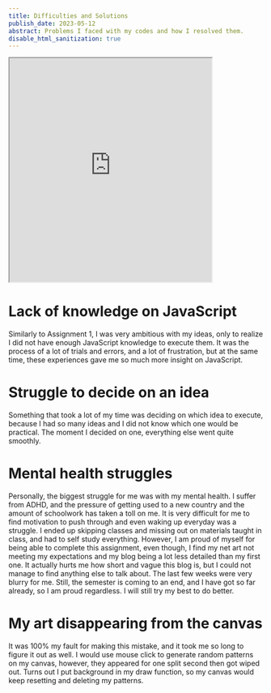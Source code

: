 ```yaml
---
title: Difficulties and Solutions
publish_date: 2023-05-12
abstract: Problems I faced with my codes and how I resolved them.
disable_html_sanitization: true
---
```


<iframe width="400" height="442" src="https://editor.p5js.org/rios/full/htp6tXgTh"></iframe>

# Lack of knowledge on JavaScript

Similarly to Assignment 1, I was very ambitious with my ideas, only to realize I did not have enough JavaScript knowledge to execute them. It was the process of a lot of trials and errors, and a lot of frustration, but at the same time, these experiences gave me so much more insight on JavaScript.

# Struggle to decide on an idea

Something that took a lot of my time was deciding on which idea to execute, because I had so many ideas and I did not know which one would be practical. The moment I decided on one, everything else went quite smoothly.

# Mental health struggles

Personally, the biggest struggle for me was with my mental health. I suffer from ADHD, and the pressure of getting used to a new country and the amount of schoolwork has taken a toll on me. It is very difficult for me to find motivation to push through and even waking up everyday was a struggle. I ended up skipping classes and missing out on materials taught in class, and had to self study everything. However, I am proud of myself for being able to complete this assignment, even though, I find my net art not meeting my expectations and my blog being a lot less detailed than my first one. It actually hurts me how short and vague this blog is, but I could not manage to find anything else to talk about. The last few weeks were very blurry for me. Still, the semester is coming to an end, and I have got so far already, so I am proud regardless. I will still try my best to do better.

# My art disappearing from the canvas

It was 100% my fault for making this mistake, and it took me so long to figure it out as well. I would use mouse click to generate random patterns on my canvas, however, they appeared for one split second then got wiped out. Turns out I put background in my draw function, so my canvas would keep resetting and deleting my patterns.
